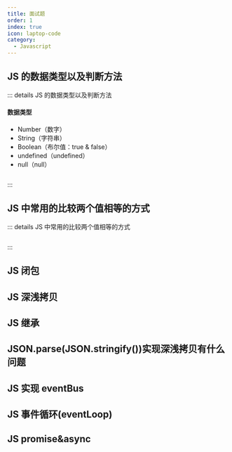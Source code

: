 ```yaml
---
title: 面试题
order: 1
index: true
icon: laptop-code
category:
  - Javascript
---
```


<!----------------- HTML&CSS区域 ----------------->

<!---------------- Javascript区域 ----------------->

## JS 的数据类型以及判断方法

::: details JS 的数据类型以及判断方法

#### 数据类型

- Number（数字）
- String（字符串）
- Boolean（布尔值：true & false）
- undefined（undefined）
- null（null）

```js

```

:::

## JS 中常用的比较两个值相等的方式

::: details JS 中常用的比较两个值相等的方式

```js

```

:::

## JS 闭包

## JS 深浅拷贝

## JS 继承

## JSON.parse(JSON.stringify())实现深浅拷贝有什么问题

## JS 实现 eventBus

## JS 事件循环(eventLoop)

## JS promise&async

<!---------------- Vue区域 ----------------->

<!---------------- React区域 ----------------->

<!---------------- 性能优化区域 ----------------->
